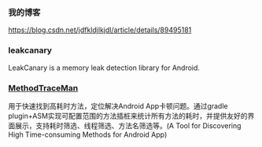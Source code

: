 ### 我的博客

https://blog.csdn.net/jdfkldjlkjdl/article/details/89495181

### **leakcanary**

LeakCanary is a memory leak detection library for Android. 

### [MethodTraceMan](https://github.com/zhengcx/MethodTraceMan)

用于快速找到高耗时方法，定位解决Android App卡顿问题。通过gradle plugin+ASM实现可配置范围的方法插桩来统计所有方法的耗时，并提供友好的界面展示，支持耗时筛选、线程筛选、方法名筛选等。(A Tool for Discovering High Time-consuming Methods for Android App)

